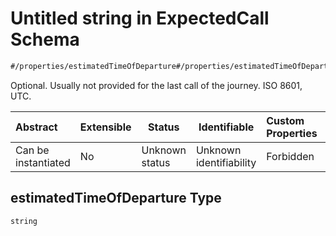 # Untitled string in ExpectedCall Schema

```txt
#/properties/estimatedTimeOfDeparture#/properties/estimatedTimeOfDeparture
```

Optional. Usually not provided for the last call of the journey. ISO 8601, UTC.


| Abstract            | Extensible | Status         | Identifiable            | Custom Properties | Additional Properties | Access Restrictions | Defined In                                                                                             |
| :------------------ | ---------- | -------------- | ----------------------- | :---------------- | --------------------- | ------------------- | ------------------------------------------------------------------------------------------------------ |
| Can be instantiated | No         | Unknown status | Unknown identifiability | Forbidden         | Allowed               | none                | [expected-call.json\*](../../schema/operational-information/expected-call.json "open original schema") |

## estimatedTimeOfDeparture Type

`string`
